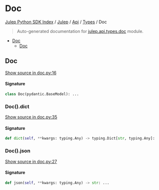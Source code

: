 # Doc

[Julep Python SDK Index](../../../README.md#julep-python-sdk-index) / [Julep](../../index.md#julep) / [Api](../index.md#api) / [Types](./index.md#types) / Doc

> Auto-generated documentation for [julep.api.types.doc](../../../../../../../julep/api/types/doc.py) module.

- [Doc](#doc)
  - [Doc](#doc-1)

## Doc

[Show source in doc.py:16](../../../../../../../julep/api/types/doc.py#L16)

#### Signature

```python
class Doc(pydantic.BaseModel): ...
```

### Doc().dict

[Show source in doc.py:35](../../../../../../../julep/api/types/doc.py#L35)

#### Signature

```python
def dict(self, **kwargs: typing.Any) -> typing.Dict[str, typing.Any]: ...
```

### Doc().json

[Show source in doc.py:27](../../../../../../../julep/api/types/doc.py#L27)

#### Signature

```python
def json(self, **kwargs: typing.Any) -> str: ...
```